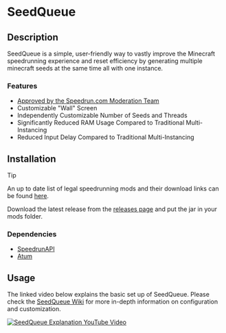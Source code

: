# SeedQueue

## Description

SeedQueue is a simple, user-friendly way to vastly improve the Minecraft speedrunning experience and reset efficiency by generating multiple minecraft seeds at the same time all with one instance.

### Features

- [Approved by the Speedrun.com Moderation Team](https://www.speedrun.com/mc/news/4xoz7732)
- Customizable "Wall" Screen
- Independently Customizable Number of Seeds and Threads
- Significantly Reduced RAM Usage Compared to Traditional Multi-Instancing
- Reduced Input Delay Compared to Traditional Multi-Instancing

## Installation

> [!TIP]
> An up to date list of legal speedrunning mods and their download links can be found [here](https://mods.tildejustin.dev/).

Download the latest release from the [releases page](https://github.com/KingContaria/seedqueue/releases) and put the jar in your mods folder.

### Dependencies

- [SpeedrunAPI](https://github.com/KingContaria/SpeedrunAPI)
- [Atum](https://github.com/KingContaria/atum-rewrite)

## Usage

The linked video below explains the basic set up of SeedQueue. Please check the [SeedQueue Wiki](https://github.com/KingContaria/seedqueue/wiki) for more in-depth information on configuration and customization.

[![SeedQueue Explanation YouTube Video](http://img.youtube.com/vi/fGu2MYZxh_c/0.jpg)](http://www.youtube.com/watch?v=fGu2MYZxh_c "SeedQueue")
